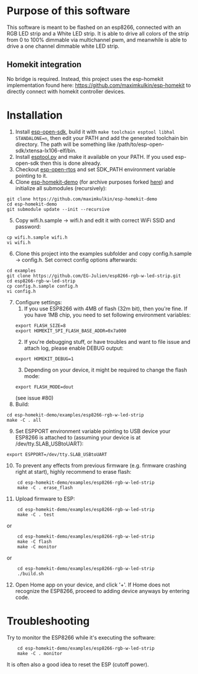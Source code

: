 # Purpose of this software
This software is meant to be flashed on an esp8266, connected with an RGB LED strip and a White LED strip.
It is able to drive all colors of the strip from 0 to 100% dimmable via multichannel
pwm, and meanwhile is able to drive a one channel dimmable white LED strip.

## Homekit integration
No bridge is required. Instead, this project uses the esp-homekit implementation found
here: https://github.com/maximkulkin/esp-homekit to directly connect with homekit
controller devices.

# Installation
1. Install [esp-open-sdk](https://github.com/pfalcon/esp-open-sdk), build it with `make toolchain esptool libhal STANDALONE=n`, then edit your PATH and add the generated toolchain bin directory. The path will be something like /path/to/esp-open-sdk/xtensa-lx106-elf/bin.
2. Install [esptool.py](https://github.com/themadinventor/esptool) and make it available on your PATH. If you used esp-open-sdk then this is done already.
3. Checkout [esp-open-rtos](https://github.com/SuperHouse/esp-open-rtos) and set SDK_PATH environment variable pointing to it.
4. Clone [esp-homekit-demo](https://github.com/maximkulkin/esp-homekit-demo) (for archive purposes forked [here](https://github.com/DominikHorn/esp-homekit-demo))
   and initialize all submodules (recursively):
```shell
git clone https://github.com/maximkulkin/esp-homekit-demo
cd esp-homekit-demo
git submodule update --init --recursive
```
5. Copy wifi.h.sample -> wifi.h and edit it with correct WiFi SSID and password:
```shell
cp wifi.h.sample wifi.h
vi wifi.h
```
6. Clone this project into the examples subfolder and copy config.h.sample -> config.h. Set correct config options afterwards:
```shell
cd examples
git clone https://github.com/EG-Julien/esp8266-rgb-w-led-strip.git
cd esp8266-rgb-w-led-strip
cp config.h.sample config.h
vi config.h
```
7. Configure settings:
    1. If you use ESP8266 with 4MB of flash (32m bit), then you're fine. If you have
1MB chip, you need to set following environment variables:
    ```shell
    export FLASH_SIZE=8
    export HOMEKIT_SPI_FLASH_BASE_ADDR=0x7a000
    ```
    2. If you're debugging stuff, or have troubles and want to file issue and attach log, please enable DEBUG output:
    ```shell
    export HOMEKIT_DEBUG=1
    ```
    3. Depending on your device, it might be required to change the flash mode:
    ```shell
    export FLASH_MODE=dout
    ```
    (see issue #80)
8. Build:
```shell
cd esp-homekit-demo/examples/esp8266-rgb-w-led-strip
make -C . all
```
9. Set ESPPORT environment variable pointing to USB device your ESP8266 is attached
   to (assuming your device is at /dev/tty.SLAB_USBtoUART):
```shell
export ESPPORT=/dev/tty.SLAB_USBtoUART
```
10. To prevent any effects from previous firmware (e.g. firmware crashing right at
   start), highly recommend to erase flash:
```shell
    cd esp-homekit-demo/examples/esp8266-rgb-w-led-strip
    make -C . erase_flash
```
11. Upload firmware to ESP:
```shell
    cd esp-homekit-demo/examples/esp8266-rgb-w-led-strip
    make -C . test
```
  or
```shell
    cd esp-homekit-demo/examples/esp8266-rgb-w-led-strip
    make -C flash
    make -C monitor
```
  or
```shell
    cd esp-homekit-demo/examples/esp8266-rgb-w-led-strip
    ./build.sh
```
12. Open Home app on your device, and click '+'. If Home does not recognize the ESP8266,
proceed to adding device anyways by entering code.

# Troubleshooting
Try to monitor the ESP8266 while it's executing the software:
```shell
    cd esp-homekit-demo/examples/esp8266-rgb-w-led-strip
    make -C . monitor
```
It is often also a good idea to reset the ESP (cutoff power).
